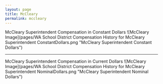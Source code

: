 ```yaml
---
layout: page
title: McCleary
permalink: mccleary
---
```



McCleary Superintendent Compensation in Constant Dollars
![McCleary Image](pages/WA School District Compensation History for McCleary Superintendent ConstantDollars.png "McCleary Superintendent Constant Dollars")
___

McCleary Superintendent Compensation in Current Dollars
![McCleary Image](pages/WA School District Compensation History for McCleary Superintendent NominalDollars.png "McCleary Superintendent Nominal Dollars")